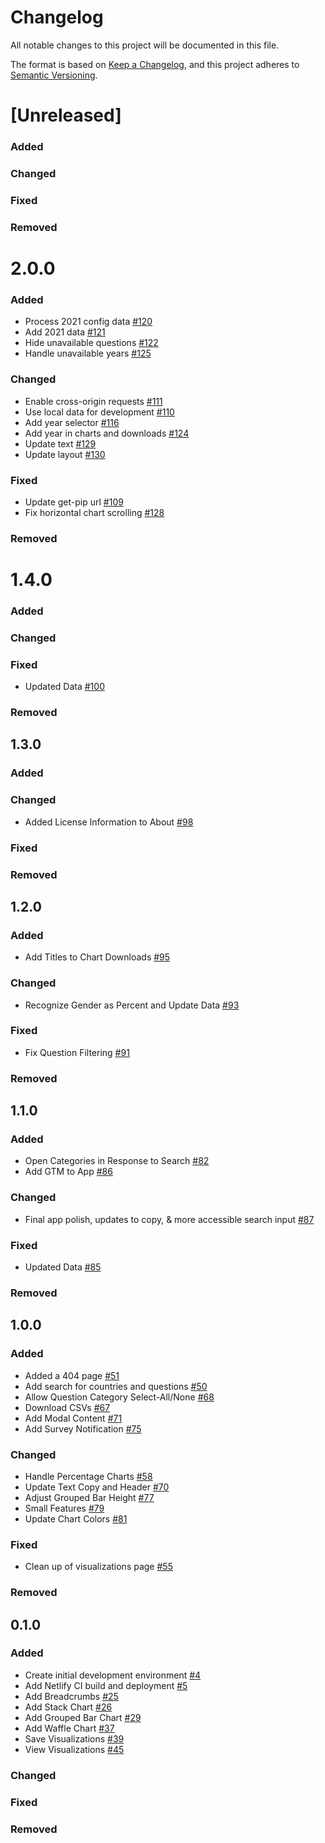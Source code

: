 # Changelog

All notable changes to this project will be documented in this file.

The format is based on [Keep a Changelog](https://keepachangelog.com/en/1.0.0/),
and this project adheres to [Semantic Versioning](https://semver.org/spec/v2.0.0.html).

# [Unreleased]

### Added

### Changed

### Fixed

### Removed

# 2.0.0

### Added

- Process 2021 config data [#120](https://github.com/azavea/fb-gender-survey-dashboard/pull/120)
- Add 2021 data [#121](https://github.com/azavea/fb-gender-survey-dashboard/pull/121)
- Hide unavailable questions [#122](https://github.com/azavea/fb-gender-survey-dashboard/pull/122)
- Handle unavailable years [#125](https://github.com/azavea/fb-gender-survey-dashboard/pull/125)

### Changed

- Enable cross-origin requests [#111](https://github.com/azavea/fb-gender-survey-dashboard/pull/111)
- Use local data for development [#110](https://github.com/azavea/fb-gender-survey-dashboard/pull/110)
- Add year selector [#116](https://github.com/azavea/fb-gender-survey-dashboard/pull/116)
- Add year in charts and downloads [#124](https://github.com/azavea/fb-gender-survey-dashboard/pull/124)
- Update text [#129](https://github.com/azavea/fb-gender-survey-dashboard/pull/129)
- Update layout [#130](https://github.com/azavea/fb-gender-survey-dashboard/pull/130)

### Fixed

- Update get-pip url [#109](https://github.com/azavea/fb-gender-survey-dashboard/pull/109)
- Fix horizontal chart scrolling [#128](https://github.com/azavea/fb-gender-survey-dashboard/pull/128)

### Removed

# 1.4.0

### Added

### Changed

### Fixed

- Updated Data [#100](https://github.com/azavea/fb-gender-survey-dashboard/pull/100)

### Removed

## 1.3.0

### Added

### Changed

- Added License Information to About [#98](https://github.com/azavea/fb-gender-survey-dashboard/pull/98)

### Fixed

### Removed

## 1.2.0

### Added

- Add Titles to Chart Downloads [#95](https://github.com/azavea/fb-gender-survey-dashboard/pull/95)

### Changed

- Recognize Gender as Percent and Update Data [#93](https://github.com/azavea/fb-gender-survey-dashboard/pull/93)

### Fixed

- Fix Question Filtering [#91](https://github.com/azavea/fb-gender-survey-dashboard/pull/91)

### Removed

## 1.1.0

### Added

- Open Categories in Response to Search [#82](https://github.com/azavea/fb-gender-survey-dashboard/pull/82)
- Add GTM to App [#86](https://github.com/azavea/fb-gender-survey-dashboard/pull/86)

### Changed

- Final app polish, updates to copy, & more accessible search input [#87](https://github.com/azavea/fb-gender-survey-dashboard/pull/87)

### Fixed

- Updated Data [#85](https://github.com/azavea/fb-gender-survey-dashboard/pull/85)

### Removed

## 1.0.0

### Added

- Added a 404 page [#51](https://github.com/azavea/fb-gender-survey-dashboard/pull/51)
- Add search for countries and questions [#50](https://github.com/azavea/fb-gender-survey-dashboard/pull/50)
- Allow Question Category Select-All/None [#68](https://github.com/azavea/fb-gender-survey-dashboard/pull/68)
- Download CSVs [#67](https://github.com/azavea/fb-gender-survey-dashboard/pull/67)
- Add Modal Content [#71](https://github.com/azavea/fb-gender-survey-dashboard/pull/71)
- Add Survey Notification [#75](https://github.com/azavea/fb-gender-survey-dashboard/pull/75)

### Changed

- Handle Percentage Charts [#58](https://github.com/azavea/fb-gender-survey-dashboard/pull/58)
- Update Text Copy and Header [#70](https://github.com/azavea/fb-gender-survey-dashboard/pull/70)
- Adjust Grouped Bar Height [#77](https://github.com/azavea/fb-gender-survey-dashboard/pull/77)
- Small Features [#79](https://github.com/azavea/fb-gender-survey-dashboard/pull/79)
- Update Chart Colors [#81](https://github.com/azavea/fb-gender-survey-dashboard/pull/81)

### Fixed

- Clean up of visualizations page [#55](https://github.com/azavea/fb-gender-survey-dashboard/pull/55)

### Removed

## 0.1.0

### Added

- Create initial development environment [#4](https://github.com/azavea/fb-gender-survey-dashboard/pull/4)
- Add Netlify CI build and deployment [#5](https://github.com/azavea/fb-gender-survey-dashboard/pull/5)
- Add Breadcrumbs [#25](https://github.com/azavea/fb-gender-survey-dashboard/pull/25)
- Add Stack Chart [#26](https://github.com/azavea/fb-gender-survey-dashboard/pull/26)
- Add Grouped Bar Chart [#29](https://github.com/azavea/fb-gender-survey-dashboard/pull/29)
- Add Waffle Chart [#37](https://github.com/azavea/fb-gender-survey-dashboard/pull/37)
- Save Visualizations [#39](https://github.com/azavea/fb-gender-survey-dashboard/pull/39)
- View Visualizations [#45](https://github.com/azavea/fb-gender-survey-dashboard/pull/45)

### Changed

### Fixed

### Removed
